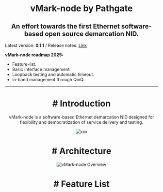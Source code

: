 <h1 align="center">vMark-node by Pathgate</h1>
<h2 align="center">An effort towards the first Ethernet software-based open source demarcation NID.</h2>

Latest version: **0.1.1** / Release notes: [Link](https://github.com/xmas-ar/vMark-node/blob/public/docs/base/release_notes.md) 

**vMark-node roadmap 2025:**
 - Feature-list.
 - Basic interface management.
 - Loopback testing and automatic timeout.
 - In-band management through QinQ.
___

<h1 align="center"># Introduction</h1>

<p align="center">
vMark-node is a software-based Ethernet demarcation NID designed for flexibility and democratization of service delivery and testing.
</p>

<p align="center">
  <img src="https://github.com/user-attachments/assets/b3afbc6d-0fda-4e6c-82af-3101cf32044c" alt="xxx">
</p>

<h1 align="center"># Architecture</h1>

<p align="center">
  <img src="docs/source/xxx" alt="vMark-node Overview">
</p>

<h1 align="center"># Feature List</h1>
